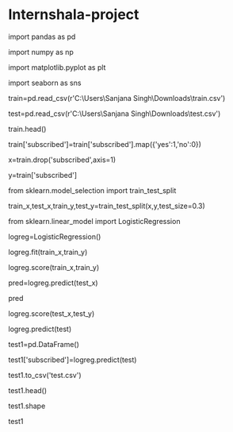# Internshala-project

import pandas as pd

import numpy as np

import matplotlib.pyplot as plt

import seaborn as sns

train=pd.read_csv(r'C:\Users\Sanjana Singh\Downloads\train.csv')

test=pd.read_csv(r'C:\Users\Sanjana Singh\Downloads\test.csv')

train.head()

train['subscribed']=train['subscribed'].map({'yes':1,'no':0})

x=train.drop('subscribed',axis=1)

y=train['subscribed']

from sklearn.model_selection import train_test_split

train_x,test_x,train_y,test_y=train_test_split(x,y,test_size=0.3)

from sklearn.linear_model import LogisticRegression

logreg=LogisticRegression()

logreg.fit(train_x,train_y)

logreg.score(train_x,train_y)

pred=logreg.predict(test_x)

pred

logreg.score(test_x,test_y)

logreg.predict(test)

test1=pd.DataFrame()

test1['subscribed']=logreg.predict(test)

test1.to_csv('test.csv')

test1.head()

test1.shape

test1
